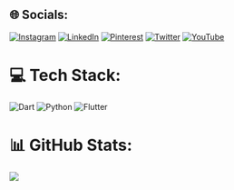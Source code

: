 
## 🌐 Socials:
[![Instagram](https://img.shields.io/badge/Instagram-%23E4405F.svg?logo=Instagram&logoColor=white)](https://instagram.com/haider_alkhalifah ) [![LinkedIn](https://img.shields.io/badge/LinkedIn-%230077B5.svg?logo=linkedin&logoColor=white)](https://linkedin.com/in/https://www.linkedin.com/in/haideralkhalifah) [![Pinterest](https://img.shields.io/badge/Pinterest-%23E60023.svg?logo=Pinterest&logoColor=white)](https://pinterest.com/HaiderAlkhalifah ) [![Twitter](https://img.shields.io/badge/Twitter-%231DA1F2.svg?logo=Twitter&logoColor=white)](https://twitter.com/alkhalifah390) [![YouTube](https://img.shields.io/badge/YouTube-%23FF0000.svg?logo=YouTube&logoColor=white)](https://youtube.com/channel/UCCeXc7Q6ZY7qO-oiHlnGZUQ) 

# 💻 Tech Stack:
![Dart](https://img.shields.io/badge/dart-%230175C2.svg?style=for-the-badge&logo=dart&logoColor=white) ![Python](https://img.shields.io/badge/python-3670A0?style=for-the-badge&logo=python&logoColor=ffdd54) ![Flutter](https://img.shields.io/badge/Flutter-%2302569B.svg?style=for-the-badge&logo=Flutter&logoColor=white) 

# 📊 GitHub Stats:
![](https://github-readme-streak-stats.herokuapp.com/?user=Haideralkhalifah&theme=dark&hide_border=false)<br/>
